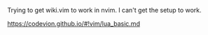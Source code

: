 Trying to get wiki.vim to work in nvim. I can't get the setup to work.

https://codevion.github.io/#!vim/lua_basic.md


